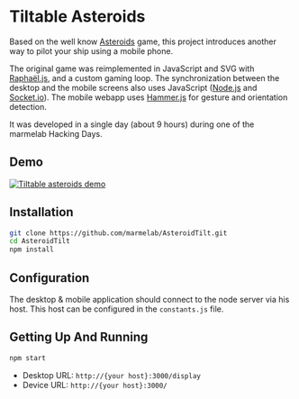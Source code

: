 Tiltable Asteroids
==================

Based on the well know [Asteroids](http://en.wikipedia.org/wiki/Asteroids_%28video_game%29) game, this project introduces another way to pilot your ship using a mobile phone.

The original game was reimplemented in JavaScript and SVG with [Raphaël.js](http://raphaeljs.com/), and a custom gaming loop. The synchronization between the desktop and the mobile screens also uses JavaScript ([Node.js](http://nodejs.org/) and [Socket.io](http://socket.io/)). The mobile webapp uses [Hammer.js](http://eightmedia.github.io/hammer.js/) for gesture and orientation detection.

It was developed in a single day (about 9 hours) during one of the marmelab Hacking Days.

Demo
----
[![Tiltable asteroids demo](http://marmelab.github.io/AsteroidTilt/demo.png)](https://vimeo.com/68055599)

Installation
------------

```sh
git clone https://github.com/marmelab/AsteroidTilt.git
cd AsteroidTilt
npm install
```

Configuration
-------------

The desktop & mobile application should connect to the node server via his host. This host can be configured in the `constants.js` file.

Getting Up And Running
----------------------

```sh
npm start
```

* Desktop URL: `http://{your host}:3000/display`
* Device URL: `http://{your host}:3000/`
